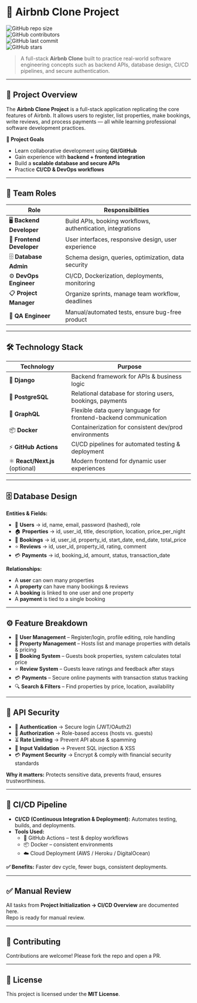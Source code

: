 # 🏡 Airbnb Clone Project  

![GitHub repo size](https://img.shields.io/github/repo-size/your-username/airbnb-clone-project?color=blue)  
![GitHub contributors](https://img.shields.io/github/contributors/your-username/airbnb-clone-project)  
![GitHub last commit](https://img.shields.io/github/last-commit/your-username/airbnb-clone-project?color=green)  
![GitHub stars](https://img.shields.io/github/stars/your-username/airbnb-clone-project?style=social)  

> A full-stack **Airbnb Clone** built to practice real-world software engineering concepts such as backend APIs, database design, CI/CD pipelines, and secure authentication.  

---

## 📌 Project Overview  

The **Airbnb Clone Project** is a full-stack application replicating the core features of Airbnb. It allows users to register, list properties, make bookings, write reviews, and process payments — all while learning professional software development practices.  

**🎯 Project Goals**  
- Learn collaborative development using **Git/GitHub**  
- Gain experience with **backend + frontend integration**  
- Build a **scalable database and secure APIs**  
- Practice **CI/CD & DevOps workflows**  

---

## 👥 Team Roles  

| Role | Responsibilities |
|------|------------------|
| 🖥️ **Backend Developer** | Build APIs, booking workflows, authentication, integrations |
| 🎨 **Frontend Developer** | User interfaces, responsive design, user experience |
| 🗄️ **Database Admin** | Schema design, queries, optimization, data security |
| ⚙️ **DevOps Engineer** | CI/CD, Dockerization, deployments, monitoring |
| 📋 **Project Manager** | Organize sprints, manage team workflow, deadlines |
| 🧪 **QA Engineer** | Manual/automated tests, ensure bug-free product |

---

## 🛠️ Technology Stack  

| Technology | Purpose |
|------------|---------|
| 🐍 **Django** | Backend framework for APIs & business logic |
| 🐘 **PostgreSQL** | Relational database for storing users, bookings, payments |
| 🔗 **GraphQL** | Flexible data query language for frontend-backend communication |
| 📦 **Docker** | Containerization for consistent dev/prod environments |
| ⚡ **GitHub Actions** | CI/CD pipelines for automated testing & deployment |
| ⚛️ **React/Next.js** (optional) | Modern frontend for dynamic user experiences |

---

## 🗄️ Database Design  

**Entities & Fields:**  

- 👤 **Users** → id, name, email, password (hashed), role  
- 🏠 **Properties** → id, user_id, title, description, location, price_per_night  
- 📅 **Bookings** → id, user_id, property_id, start_date, end_date, total_price  
- ⭐ **Reviews** → id, user_id, property_id, rating, comment  
- 💳 **Payments** → id, booking_id, amount, status, transaction_date  

**Relationships:**  
- A **user** can own many properties  
- A **property** can have many bookings & reviews  
- A **booking** is linked to one user and one property  
- A **payment** is tied to a single booking  

---

## ⚙️ Feature Breakdown  

- 👤 **User Management** – Register/login, profile editing, role handling  
- 🏡 **Property Management** – Hosts list and manage properties with details & pricing  
- 📅 **Booking System** – Guests book properties, system calculates total price  
- ⭐ **Review System** – Guests leave ratings and feedback after stays  
- 💳 **Payments** – Secure online payments with transaction status tracking  
- 🔍 **Search & Filters** – Find properties by price, location, availability  

---

## 🔐 API Security  

- 🔑 **Authentication** → Secure login (JWT/OAuth2)  
- 🛂 **Authorization** → Role-based access (hosts vs. guests)  
- ⏳ **Rate Limiting** → Prevent API abuse & spamming  
- 🧹 **Input Validation** → Prevent SQL injection & XSS  
- 💳 **Payment Security** → Encrypt & comply with financial security standards  

**Why it matters:** Protects sensitive data, prevents fraud, ensures trustworthiness.  

---

## 🚀 CI/CD Pipeline  

- **CI/CD (Continuous Integration & Deployment):** Automates testing, builds, and deployments.  
- **Tools Used:**  
  - 🐙 GitHub Actions – test & deploy workflows  
  - 📦 Docker – consistent environments  
  - ☁️ Cloud Deployment (AWS / Heroku / DigitalOcean)  

**✅ Benefits:** Faster dev cycle, fewer bugs, consistent deployments.  

---

## ✅ Manual Review  

All tasks from **Project Initialization → CI/CD Overview** are documented here.  
Repo is ready for manual review.  


---

## 🤝 Contributing  

Contributions are welcome! Please fork the repo and open a PR.  

---

## 📜 License  

This project is licensed under the **MIT License**.  
